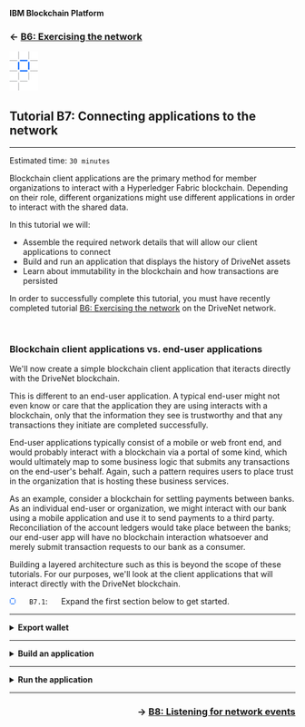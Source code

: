 **IBM Blockchain Platform**

<h3 align='left'>← <a href='./b6.md'><b>B6: Exercising the network</b></a></h3>


<img src="./images/ibp.png" alt="IBM Blockchain Platform"></img>

## **Tutorial B7: Connecting applications to the network**


---

Estimated time: `30 minutes`

Blockchain client applications are the primary method for member organizations to interact with a Hyperledger Fabric blockchain. Depending on their role, different organizations might use different applications in order to interact with the shared data.

In this tutorial we will:
* Assemble the required network details that will allow our client applications to connect
* Build and run an application that displays the history of DriveNet assets
* Learn about immutability in the blockchain and how transactions are persisted

In order to successfully complete this tutorial, you must have recently completed tutorial <a href='./b6.md'>B6: Exercising the network</a> on the DriveNet network.

<br><h3 align='left'>Blockchain client applications vs. end-user applications</h3>

We'll now create a simple blockchain client application that iteracts directly with the DriveNet blockchain.

This is different to an end-user application. A typical end-user might not even know or care that the application they are using interacts with a blockchain, only that the information they see is trustworthy and that any transactions they initiate are completed successfully.

End-user applications typically consist of a mobile or web front end, and would probably interact with a blockchain via a portal of some kind, which would ultimately map to some business logic that submits any transactions on the end-user's behalf. Again, such a pattern requires users to place trust in the organization that is hosting these business services.

As an example, consider a blockchain for settling payments between banks. As an individual end-user or organization, we might interact with our bank using a mobile application and use it to send payments to a third party. Reconciliation of the account ledgers would take place between the banks; our end-user app will have no blockchain interaction whatsoever and merely submit transaction requests to our bank as a consumer.

Building a layered architecture such as this is beyond the scope of these tutorials. For our purposes, we'll look at the client applications that will interact directly with the DriveNet blockchain.


<img src="./images/bullet.png"/> &nbsp;&nbsp;&nbsp;&nbsp; `B7.1`: &nbsp;&nbsp;&nbsp;&nbsp; Expand the first section below to get started.

---

<details>
<summary><b>Export wallet</b></summary>

As we've seen several times throughout these tutorials, in order to connect to a Hyperledger Fabric network, applications need both a connection profile and a wallet containing an identity.

We downloaded our connection profile in tutorial <a href='./b4.md'>B4: Acquiring network connection details</a>. We will use this directly from our application.

In the same tutorial, we downloaded our identity and used it to create a wallet within the VS Code workspace. We will now export that wallet to the file system, so that we have a wallet that is accessible to our application.

<img src="./images/bullet.png"/> &nbsp;&nbsp;&nbsp;&nbsp; `B7.2`: &nbsp;&nbsp;&nbsp;&nbsp; In the Fabric Wallets view of the IBM Blockchain Platform VS Code extension, right click 'drivenet_wallet' and select 'Export Wallet'.

<img src="./images/b7.2.png" alt="export wallet"></img>

<img src="./images/bullet.png"/> &nbsp;&nbsp;&nbsp;&nbsp; `B7.3`: &nbsp;&nbsp;&nbsp;&nbsp; Navigate to the folder that contains your downloaded connection profile and identity, and click Export.

<img src="./images/b7.3.1.png" alt="select wallet folder"></img>

You'll see a notification to tell you that the export was successful.

<img src="./images/b7.3.2.png" alt="wallet exported notification"></img>

<img src="./images/bullet.png"/> &nbsp;&nbsp;&nbsp;&nbsp; `B7.4`: &nbsp;&nbsp;&nbsp;&nbsp; Expand the next section to continue.

</details>

---

<details>
<summary><b>Build an application</b></summary>

Our application will report the ownership history for a car. It will take an optional input that is an ID of the form *CARnnn*, with an appropriate default value. It will then query the DriveNet blockchain for the transactions associated with an asset with that ID. Finally, it will display the list of owners and the times those ownership changes occurred.

The process for building our application will be the same as the process for building any Hyperledger Fabric application. We first did this in tutorial <a href='../basic-tutorials/a5.md'>A5: Invoking a smart contract from an external application</a>; we'll recap the general process here, but if you need precise guidance, refresh your memory from the earlier tutorial.

<img src="./images/bullet.png"/> &nbsp;&nbsp;&nbsp;&nbsp; `B7.5`: &nbsp;&nbsp;&nbsp;&nbsp; Create a new folder called 'drivenet-app' and add it to your VS Code workspace.

<img src="./images/bullet.png"/> &nbsp;&nbsp;&nbsp;&nbsp; `B7.6`: &nbsp;&nbsp;&nbsp;&nbsp; Copy both the exported wallet folder ('drivenet_wallet') and the connection profile ('CommunityMembers_profile.json') into drivenet-app.

<img src="./images/bullet.png"/> &nbsp;&nbsp;&nbsp;&nbsp; `B7.7`: &nbsp;&nbsp;&nbsp;&nbsp; Create a new folder called 'src' inside drivenet-app.

Your folder should currently look like this:

<img src="./images/b7.7.png" alt="new drivenet-app folder"></img>

<img src="./images/bullet.png"/> &nbsp;&nbsp;&nbsp;&nbsp; `B7.8`: &nbsp;&nbsp;&nbsp;&nbsp; Inside 'src' create a file called 'ownerhistory.ts' with the following 83 lines ([also available here](./resourcesb/ownerhistory_v1.ts)):

```typescript
process.env.HFC_LOGGING = '{"off": "console"}';
import { FileSystemWallet, Gateway, Network, Contract } from 'fabric-network';
import * as path from 'path';
import 'source-map-support/register';

interface Car {
    make:string;
    model:string;
    color:string;
    owner:string;
}

interface History {
    previousOwnerCount: number;
    previousOwners: string[];
    previousOwnershipChangeDates: string[];
    currentOwnershipChangeDate: string;
    currentOwner: string;
}

let carid:string;
let ownerSequenceNum = 0;
const DELETED_CAR_OWNER_IDENTIFIER = 'CAR KEY DELETED';

async function main () {
  try {
    // The ID of the car to look up (can be overridden by the first command line argument)
    carid = (process.argv[2] !== undefined) ? process.argv[2] : 'CARXXX'; // TODO change

    // Create a new file system based wallet for managing identities.
    const walletPath:string = path.join(process.cwd(), 'drivenet_wallet');
    const wallet:FileSystemWallet = new FileSystemWallet(walletPath);

    // Create a new gateway for connecting to our peer node.
    const gateway:Gateway = new Gateway();
    const connectionProfile:string = path.resolve(__dirname, '..', 'CommunityMembers_profile.json');
    const connectionOptions = { wallet, identity: 'student', discovery: { enabled: true, asLocalhost: false } };
    await gateway.connect(connectionProfile, connectionOptions);

    // Get to the drivenet network and smart contract
    const network:Network = await gateway.getNetwork('drivenet');
    const contract:Contract = network.getContract('fabcar');

    // First check that the car exists
    let existsBuffer:Buffer = await contract.evaluateTransaction('carExists', carid);
    if ((existsBuffer.toString()) === "false") {
      console.error(`Car "${carid}" doesn't exist`);
      return;
    }
    
    // Get current car details and owner history
    let carDetailsBuffer:Buffer = await contract.evaluateTransaction('queryCar', carid);
    const car: Car = JSON.parse(carDetailsBuffer.toString()) as Car;
    const previousOwnersBuffer = await contract.evaluateTransaction('getPreviousOwners', carid);
    const history: History = JSON.parse(previousOwnersBuffer.toString()) as History;
    console.log(`Owner history of ${carid} (currently ${car.color} ${car.make} ${car.model}):`);

    // Display the previous owners; start with the earliest owner.
    if (history.previousOwnerCount > 0) {
      for (let i=history.previousOwners.length-1; i>=0; i--) {
        const txTime = new Date(history.previousOwnershipChangeDates[i]).toUTCString();
        if (history.previousOwners[i] === DELETED_CAR_OWNER_IDENTIFIER) {
          console.log(`${txTime}: The car record was deleted`);
        } else {
          console.log(`${txTime}: ${history.previousOwners[i]} became owner #${(++ownerSequenceNum)}`);
        }
      }
    }

    // Display the current owner
    const txTime = new Date(history.currentOwnershipChangeDate).toUTCString();
    console.log(`${txTime}: ${history.currentOwner} became current owner #${(++ownerSequenceNum)}`);
    
    // Disconnect from the gateway
    gateway.disconnect();

  } catch (error) {
    console.error('Failed to call transaction:', error.message);
    process.exit(0);
  }
}

void main();
```

<img src="./images/bullet.png"/> &nbsp;&nbsp;&nbsp;&nbsp; `B7.9`: &nbsp;&nbsp;&nbsp;&nbsp; Around line 28, change the ID of the default car to be the one you ended up owning in tutorial <a href='./b5.md'>B5: Exercising the network</a>. Save your edits.

<img src="./images/b7.9.png" alt="update car id"></img>

(Note the other literal strings in this source file too; if you entered any non-default values when creating your wallet, identity and connection profiles (for example, the 'student' display name in tutorial <a href='./b3.md'>B3: Enrolling with the network</a>), remember to modify them here too.)

Some red underlines will appear, which indicate unresolved references in the source. This is fine; we'll fix these shortly.

<img src="./images/bullet.png"/> &nbsp;&nbsp;&nbsp;&nbsp; `B7.10`: &nbsp;&nbsp;&nbsp;&nbsp; Create and save a file directly inside 'drivenet-app' (NOT the src folder) called 'tsconfig.json', with the following 25 lines ([also available here](./resourcesb/tsconfig.json)):

```json
{
    "compilerOptions": {
      "target": "es6",
      "module": "commonjs",
      "allowJs": true,
      "sourceMap": true,
      "outDir": "./dist/",
      "strict": true,
      "noImplicitAny": true,
      "strictNullChecks": true,
      "strictFunctionTypes": true,
      "strictBindCallApply": true,
      "strictPropertyInitialization": true,
      "noImplicitThis": true,
      "alwaysStrict": true,
      "esModuleInterop": true,
      "forceConsistentCasingInFileNames": true
    },
    "include": [
      "./src/**/*"
    ],
    "exclude": [
      "node_modules"
    ]
}
```

<img src="./images/bullet.png"/> &nbsp;&nbsp;&nbsp;&nbsp; `B7.11`: &nbsp;&nbsp;&nbsp;&nbsp; Create and save a file directly inside 'drivenet-app' (NOT the src folder) called 'package.json', with the following 38 lines ([also available here](./resourcesb/package.json)):

```json
{
  "name": "drivenet-app",
  "version": "1.0.0",
  "description": "DriveNet client application",
  "main": "dist/index.js",
  "typings": "dist/index.d.ts",
  "engines": {
    "node": ">=8",
    "npm": ">=5"
  },
  "scripts": {
    "resolve": "npx npm-force-resolutions",
    "build": "tsc",
    "build:watch": "tsc -w",
    "start": "node ./dist/ownerhistory.js",
    "ownerhistory": "node ./dist/ownerhistory.js",
    "blockhistory": "node ./dist/blockhistory.js",
    "changeowner": "node ./dist/changeowner.js"
  },
  "engineStrict": true,
  "dependencies": {
    "fabric-network": "~1.4.0"
  },
  "devDependencies": {
    "@types/node": "^10.12.10",
    "@typescript-eslint/eslint-plugin": "^3.5.0",
    "@typescript-eslint/parser": "^3.5.0",
    "eslint": "^7.3.1",
    "eslint-config-standard": "^14.1.1",
    "eslint-plugin-import": "^2.22.0",
    "eslint-plugin-node": "^11.1.0",
    "eslint-plugin-promise": "^4.2.1",
    "eslint-plugin-standard": "^4.0.1",
    "source-map-support": "^0.5.19",
    "ts-node": "^8.3.0",
    "typescript": "^3.6.2"
  }
}
```

Your folder structure should look like this:

<img src="./images/b7.11.png" alt="drivenet-app folder structure"></img>

<img src="./images/bullet.png"/> &nbsp;&nbsp;&nbsp;&nbsp; `B7.12`: &nbsp;&nbsp;&nbsp;&nbsp;
Right-click 'drivenet-app', select 'Open in integrated Terminal' and run the command ``npm install``.

<img src="./images/b7.12.png" alt="npm install"></img>

Wait for this command to complete; it might take a few minutes. If any vulnerabilities are found, you can run ``npm run resolve`` to resolve them.

The red underlines for the unresolved references should disappear.

<img src="./images/bullet.png"/> &nbsp;&nbsp;&nbsp;&nbsp; `B7.13`: &nbsp;&nbsp;&nbsp;&nbsp;
In the main VS Code menu, click 'Terminal' -> 'Run Build Task...' and find and run the task 'tsc: watch - tsconfig.json drivenet-app'. Continue without scanning the task output.

<img src="./images/b7.13.1.png" alt="run npm build:watch"></img>

Your application should now build without errors, and the compiler will enter watch mode. As you might recall, this means that any changes to the source will cause an automatic rebuild of the application.

<img src="./images/b7.13.2.png" alt="build complete"></img>

Our application is able to override the default key with a parameter on the command line. (for example, *npm start CARXXX*). So let's configure the VS Code task menu to prompt us for a command line parameter; this will allow us to look up additional records without recompilation.

<img src="./images/bullet.png"/> &nbsp;&nbsp;&nbsp;&nbsp; `B7.14`: &nbsp;&nbsp;&nbsp;&nbsp;
In the main VS Code menu, click 'Terminal' -> 'Run Task...'. Find the task 'npm: ownerhistory drivenet-app' (click the 'npm' category if necessary) but **instead of** running it, click the Settings icon that appears to the right.

<img src="./images/b7.14.png" alt="settings for npm ownerhistory"></img>

An editor window appears for a VS Code configuration file called 'tasks.json'.

<img src="./images/bullet.png"/> &nbsp;&nbsp;&nbsp;&nbsp; `B7.15`: &nbsp;&nbsp;&nbsp;&nbsp;
Replace the contents of tasks.json with the following 19 lines ([also available here](./resourcesb/tasks.json)), remembering to update `CARXXX` in the description field to match the default you set earlier.

```json
{
    // See https://go.microsoft.com/fwlink/?LinkId=733558 
    // for the documentation about the tasks.json format
    "version": "2.0.0",
    "tasks": [
        {
            "type": "npm",
            "script": "start ${input:recordID}",
            "problemMatcher": []
        }
    ],
    "inputs": [
        {
            "id": "recordID",
            "type": "promptString",
            "description": "The unique key of the car record (default: CARXXX)"
        }
    ]
}
```

<img src="./images/bullet.png"/> &nbsp;&nbsp;&nbsp;&nbsp; `B7.16`: &nbsp;&nbsp;&nbsp;&nbsp;
Save the file ('File' -> 'Save').

We will now try the new application out.

<img src="./images/bullet.png"/> &nbsp;&nbsp;&nbsp;&nbsp; `B7.17`: &nbsp;&nbsp;&nbsp;&nbsp;
Expand the next section to continue.

</details>

---

<details>
<summary><b>Run the application</b></summary>

<img src="./images/bullet.png"/> &nbsp;&nbsp;&nbsp;&nbsp; `B7.18`: &nbsp;&nbsp;&nbsp;&nbsp;
In the main VS Code menu, click 'Terminal' -> 'Run Task...' and select the task 'npm: start ${input:recordID} drivenet-app'.

<img src="./images/b7.18.png" alt="Run drivenet-app"></img>

We'll now be prompted for input parameters, just like we configured. For now however, it's fine to accept our defaults.

<img src="./images/bullet.png"/> &nbsp;&nbsp;&nbsp;&nbsp; `B7.19`: &nbsp;&nbsp;&nbsp;&nbsp;
Press Enter to accept the default lookup key. Then continue without scanning the task output.

<img src="./images/b7.19.1.png" alt="Enter drivenet-app input parameters"></img>

The new application will now run. After a brief pause, the ownership history will be shown in the Output view.

<img src="./images/b7.19.2.png" alt="Run drivenet-app"></img>

Feel free to re-run the task with alternative input parameters, to view the ownership history of other car records.

<br><h3 align='left'>Blockchain provenance</h3>

As we introduced way back in tutorial <a href='../basic-tutorials/a1.md'>A1: Introduction</a>, one of the strengths of blockchain is that it maintains a tamper-evident history of the assets described within it; we call this *provenance*. Viewing the ownership history is an example of something that provenance gives us.

To achieve provenance, each block of transactions is cryptographically linked to the one before it. Specifically, each new block contains a hash of the previous block; if any transactions were to be tampered with, peers would notice because the hashes would no longer match. This means that the transaction history cannot be deleted or later falsified.

In other words, even if an asset record is deleted in the world state, the history of transactions involving the asset is retained on the blockchain.

> <br>
   > <b>Want to find out more?</b><br>
   > Learn how blocks are linked together by reading the <a href="https://hyperledger-fabric.readthedocs.io/en/latest/ledger/ledger.html#transactions">Ledger topic</a> in the Hyperledger Fabric documentation.
   > <br>&nbsp;

We'll now demonstrate this property by deleting an asset record and attempting to create a new one with the same ID.

<img src="./images/bullet.png"/> &nbsp;&nbsp;&nbsp;&nbsp; `B7.20`: &nbsp;&nbsp;&nbsp;&nbsp;Using the Fabric Gateways view of the IBM Blockchain Platform VS Code extension, submit a deleteCar transaction against the car that you currently own.

<img src="./images/b7.20.png" alt="delete car record"></img>

This transaction should succeed.

<img src="./images/bullet.png"/> &nbsp;&nbsp;&nbsp;&nbsp; `B7.21`: &nbsp;&nbsp;&nbsp;&nbsp;Submit a createCar transaction with the **same ID** as before. The other values can be the same as before, or different.

<img src="./images/b7.21.png" alt="recreate car record"></img>

While the transaction should succeed and the car record recreated, its history is retained.

<img src="./images/bullet.png"/> &nbsp;&nbsp;&nbsp;&nbsp; `B7.22`: &nbsp;&nbsp;&nbsp;&nbsp; Re-run the history application.

You'll see an updated history for the car record, including the break in ownership history where the record was deleted.

<img src="./images/b7.22.png" alt="recreate car record"></img>

While the application shows the complete ownership *history*, only the *current* make, model and color is shown. There is no reason why the smart contract couldn't show the history of other modified fields too; all transaction details are available on the blockchain. You can browse these by navigating the blocks in the web console.

<br><h3 align='left'>Summary</h3>

In this tutorial we created an application that connects to DriveNet and reports on the ownership history of assets.

Comparing the shape of this application to the one we created in tutorial <a href='../basic-tutorials/a5.md'>A5: Invoking a smart contract from an external application</a>, you'll see that interacting with a remote, multi-party network is conceptually identical to interacting with a local network. The network characteristics are hidden from the application developer; the location and credentials are completely encapsulated in the connection profile and wallet. This separation of concerns allows our applications to be more resilient to network changes.

We also looked more at the idea of provenance in the blockchain, and how transaction history is persisted even though individual asset records might not.

In the next tutorial we will extend our application to use the event framework, so that we can notified when the owner history changes. We'll also investigate some advanced uses of events for finding out when arbitrary transactions occur.

</details>

---


<h3 align='right'> → <a href='./b8.md'><b>B8: Listening for network events</b></a></h3>
